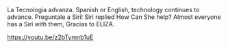La Tecnologia advanza.
Spanish or English, technology continues to advance.
Preguntale a Siri!
Siri replied How Can She help?
Almost everyone has a Siri with them, Gracias to ELIZA.


https://youtu.be/z2bTymnb1uE
